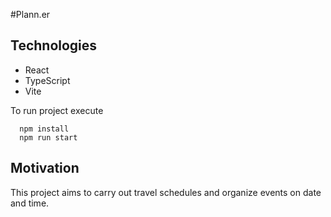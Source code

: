 #Plann.er

## Technologies
 - React 
 - TypeScript
 - Vite


To run project execute 
```
  npm install
  npm run start
```

## Motivation

This project aims to carry out travel schedules and organize events on date and time.